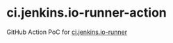 # ci.jenkins.io-runner-action

GitHub Action PoC for [ci.jenkins.io-runner](https://github.com/jenkinsci/ci.jenkins.io-runner)
